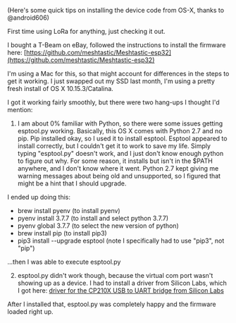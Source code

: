 (Here's some quick tips on installing the device code from OS-X, thanks to @android606)

First time using LoRa for anything, just checking it out.

I bought a T-Beam on eBay, followed the instructions to install the firmware here:
[https://github.com/meshtastic/Meshtastic-esp32](https://github.com/meshtastic/Meshtastic-esp32)

I'm using a Mac for this, so that might account for differences in the steps to get it working. I just swapped out my SSD last month, I'm using a pretty fresh install of OS X 10.15.3/Catalina.

I got it working fairly smoothly, but there were two hang-ups I thought I'd mention:

1. I am about 0% familiar with Python, so there were some issues getting esptool.py working. Basically, this OS X comes with Python 2.7 and no pip. Pip installed okay, so I used it to install esptool. Esptool appeared to install correctly, but I couldn't get it to work to save my life. Simply typing "esptool.py" doesn't work, and I just don't know enough python to figure out why. For some reason, it installs but isn't in the \$PATH anywhere, and I don't know where it went. Python 2.7 kept giving me warning messages about being old and unsupported, so I figured that might be a hint that I should upgrade.

I ended up doing this:

- brew install pyenv (to install pyenv)
- pyenv install 3.7.7 (to install and select python 3.7.7)
- pyenv global 3.7.7 (to select the new version of python)
- brew install pip (to install pip3)
- pip3 install --upgrade esptool (note I specifically had to use "pip3", not "pip")

...then I was able to execute esptool.py

2. esptool.py didn't work though, because the virtual com port wasn't showing up as a device. I had to install a driver from Silicon Labs, which I got here:
   [driver for the CP210X USB to UART bridge from Silicon Labs](https://www.silabs.com/products/development-tools/software/usb-to-uart-bridge-vcp-drivers)

After I installed that, esptool.py was completely happy and the firmware loaded right up.
